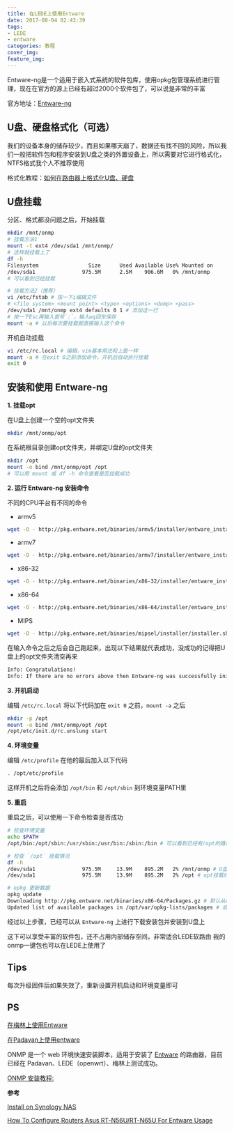 ```yaml
---
title: 在LEDE上使用Entware
date: 2017-08-04 02:43:39
tags:
- LEDE
- entware
categories: 教程
cover_img:
feature_img:
---
```


Entware-ng是一个适用于嵌入式系统的软件包库，使用opkg包管理系统进行管理，现在在官方的源上已经有超过2000个软件包了，可以说是非常的丰富

官方地址：[Entware-ng](http://entware.net/about/)

## U盘、硬盘格式化（可选）

我们的设备本身的储存较少，而且如果哪天崩了，数据还有找不回的风险，所以我们一般把软件包和程序安装到U盘之类的外置设备上，所以需要对它进行格式化，NTFS格式我个人不推荐使用

格式化教程：[如何在路由器上格式化U盘、硬盘](https://zhih.me/2018/format-Upan-partition)

## U盘挂载

分区、格式都没问题之后，开始挂载

```bash
mkdir /mnt/onmp
# 挂载方法1
mount -t ext4 /dev/sda1 /mnt/onmp/
# 这样就挂载上了
df -h
Filesystem                Size      Used Available Use% Mounted on
/dev/sda1               975.5M      2.5M    906.6M   0% /mnt/onmp
# 可以看到已经挂载

# 挂载方法2（推荐）
vi /etc/fstab # 按一下i编辑文件
# <file system> <mount point> <type> <options> <dump> <pass>
/dev/sda1 /mnt/onmp ext4 defaults 0 1 # 添加这一行
# 按一下Esc再输入冒号`:`，输入wq回车保存
mount -a # 以后每次要挂载就直接输入这个命令
```

开机自动挂载

```bash
vi /etc/rc.local # 编辑，vim基本用法和上面一样
mount -a # 在exit 0之前添加命令，开机后自动执行挂载
exit 0
```

## 安装和使用 Entware-ng

**1. 挂载opt**

在U盘上创建一个空的opt文件夹

```bash
mkdir /mnt/onmp/opt
```

在系统根目录创建opt文件夹，并绑定U盘的opt文件夹

```bash
mkdir /opt
mount -o bind /mnt/onmp/opt /opt
# 可以用 mount 或 df -h 命令查看是否挂载成功
```

**2. 运行 Entware-ng 安装命令**

不同的CPU平台有不同的命令

- armv5

```bash
wget -O - http://pkg.entware.net/binaries/armv5/installer/entware_install.sh | /bin/sh
```

- armv7

```bash
wget -O - http://pkg.entware.net/binaries/armv7/installer/entware_install.sh | /bin/sh
```

- x86-32

```bash
wget -O - http://pkg.entware.net/binaries/x86-32/installer/entware_install.sh | /bin/sh
```

- x86-64

```bash
wget -O - http://pkg.entware.net/binaries/x86-64/installer/entware_install.sh | /bin/sh
```

- MIPS

```bash
wget -O - http://pkg.entware.net/binaries/mipsel/installer/installer.sh | /bin/sh
```

在输入命令之后之后会自己跑起来，出现以下结果就代表成功，没成功的记得把U盘上的opt文件夹清空再来

```bash
Info: Congratulations!
Info: If there are no errors above then Entware-ng was successfully initialized.
```

**3. 开机启动**

编辑 `/etc/rc.local` 将以下代码加在 `exit 0` 之前，`mount -a` 之后

```bash
mkdir -p /opt
mount -o bind /mnt/onmp/opt /opt
/opt/etc/init.d/rc.unslung start
```

**4. 环境变量**

编辑 `/etc/profile` 在他的最后加入以下代码

```bash
. /opt/etc/profile
```

这样开机之后将会添加 `/opt/bin` 和 `/opt/sbin` 到环境变量PATH里

**5. 重启**

重启之后，可以使用一下命令检查是否成功

```bash
# 检查环境变量
echo $PATH
/opt/bin:/opt/sbin:/usr/sbin:/usr/bin:/sbin:/bin # 可以看到已经有/opt的路径了

# 检查 `/opt` 挂载情况
df -h
/dev/sda1               975.5M     13.9M    895.2M   2% /mnt/onmp # U盘挂载成功
/dev/sda1               975.5M     13.9M    895.2M   2% /opt # opt挂载成功

# opkg 更新数据
opkg update
Downloading http://pkg.entware.net/binaries/x86-64/Packages.gz # 默认从entware下载
Updated list of available packages in /opt/var/opkg-lists/packages # 成功
```

经过以上步骤，已经可以从 `Entware-ng` 上进行下载安装包并安装到U盘上

这下可以享受丰富的软件包，还不占用内部储存空间，非常适合LEDE软路由
我的onmp一键包也可以在LEDE上使用了

## Tips

每次升级固件后如果失效了，重新设置开机启动和环境变量即可

## PS 

[在梅林上使用Entware](https://zhih.me/2017/Merlin-entware/)

[在Padavan上使用entware](https://zhih.me/2017/Padavan-entware/)

ONMP 是一个 web 环境快速安装脚本，适用于安装了 [Entware](http://entware.net/about/) 的路由器，目前已经在 Padavan、LEDE（openwrt）、梅林上测试成功。

[ONMP 安装教程: ](https://zhih.me/2017/onmp-installation/)

**参考**

[Install on Synology NAS](https://github.com/Entware-ng/Entware-ng/wiki/Install-on-Synology-NAS)

[How To Configure Routers Asus RT-N56U/RT-N65U For Entware Usage](https://bitbucket.org/padavan/rt-n56u/wiki/EN/HowToConfigureEntware)
